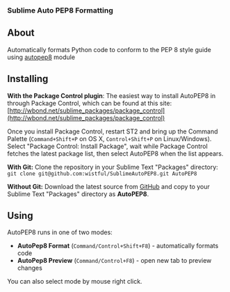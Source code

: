### Sublime Auto PEP8 Formatting

## About

Automatically formats Python code to conform to the PEP 8 style guide using [autopep8](https://github.com/hhatto/autopep8) module

## Installing
**With the Package Control plugin**: The easiest way to install AutoPEP8 in through Package Control, which can be found at this site: [http://wbond.net/sublime_packages/package_control](http://wbond.net/sublime_packages/package_control)

Once you install Package Control, restart ST2 and bring up the Command Palette (`Command+Shift+P` on OS X, `Control+Shift+P` on Linux/Windows). Select "Package Control: Install Package", wait while Package Control fetches the latest package list, then select AutoPEP8 when the list appears.

**With Git:** Clone the repository in your Sublime Text "Packages" directory:
`git clone git@github.com:wistful/SublimeAutoPEP8.git AutoPEP8`

**Without Git:** Download the latest source from [GitHub](https://github.com/wistful/SublimeAutoPEP8) and copy to your Sublime Text "Packages" directory as **AutoPEP8**.

## Using

AutoPEP8 runs in one of two modes:

+ **AutoPep8 Format** (`Command/Control+Shift+F8`) - automatically formats code
+ **AutoPep8 Preview** (`Command/Control+F8`) - open new tab to preview changes

You can also select mode by mouse right click.

